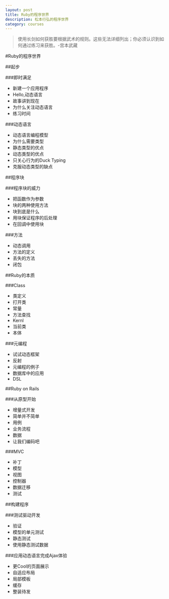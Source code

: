 ```yaml
---
layout: post
title: Ruby的程序世界
description: 松本行弘的程序世界
category: courses
---
```


> 使用长剑如何获胜要根据武术的规则。这些无法详细列出；你必须认识到如何通过练习来获胜。-宫本武藏

#Ruby的程序世界

##起步

###即时满足

- 新建一个应用程序
- Hello,动态语言
- 故事讲到现在
- 为什么关注动态语言
- 练习时间

###动态语言

- 动态语言编程模型
- 为什么需要类型
- 静态类型的优点
- 动态类型的优点
- 只关心行为的Duck Typing
- 克服动态类型的缺点

##程序块

###程序块的威力

- 把函数作为参数
- 块的两种使用方法
- 块到底是什么
- 用块保证程序的后处理
- 在回调中使用块

###方法

- 动态调用
- 方法的定义
- 丢失的方法
- 闭包

##Ruby的本质

###Class

- 类定义
- 打开类
- 常量
- 方法查找
- Kernl
- 当前类
- 本体

###元编程

- 试试动态框架
- 反射
- 元编程的例子
- 数据库中的应用
- DSL

##Ruby on Rails

###从原型开始

- 增量式开发
- 简单并不简单
- 用例
- 业务流程
- 数据
- 让我们编码吧

###MVC

- 补丁
- 模型
- 视图
- 控制器
- 数据迁移
- 测试

##构建程序

###测试驱动开发

- 验证
- 模型的单元测试
- 静态测试
- 使用静态测试数据

###应用动态语言完成Ajax体验

- 更Cool的页面展示
- 自适应布局
- 局部模板
- 缓存
- 整装待发 




